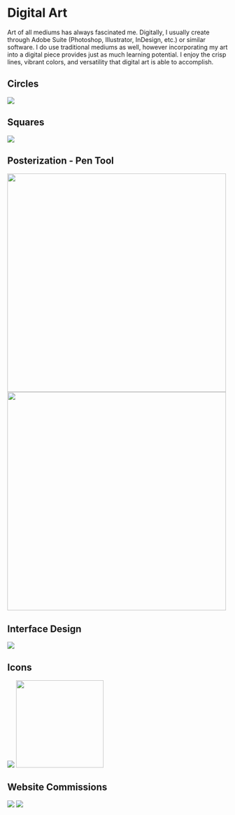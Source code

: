 # Digital Art

Art of all mediums has always fascinated me. Digitally, I usually create through Adobe Suite (Photoshop, Illustrator, InDesign, etc.) or similar software. I do use traditional mediums as well, however incorporating my art into a digital piece provides just as much learning potential. I enjoy the crisp lines, vibrant colors, and versatility that digital art is able to accomplish.


## Circles
<img src="assets/img/Circles.png">

## Squares
<img src="assets/img/Squares.png">

## Posterization - Pen Tool
<img src="assets/img/HarryPotterPosterized.png" height="500"> <img src="assets/img/HarryPotterPenTool.png" height="500">

## Interface Design
<img src="assets/img/All Mockups.png">

## Icons
<img src="assets/img/DatabaseSecurityPresentation.png">
<img src="assets/img/Logo.png" width="200">

## Website Commissions
<img src="assets/img/HolyBibleLogo_Blue.png">
<img src="assets/img/HolyBibleLogo_Green.png">

